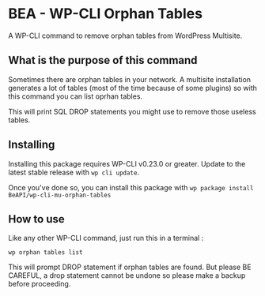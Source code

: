 # BEA - WP-CLI Orphan Tables

A WP-CLI command to remove orphan tables from WordPress Multisite.

## What is the purpose of this command

Sometimes there are orphan tables in your network.
A multisite installation generates a lot of tables (most of the time because of some plugins) so with this command you can list oprhan tables.

This will print SQL DROP statements you might use to remove those useless tables.

## Installing

Installing this package requires WP-CLI v0.23.0 or greater. Update to the latest stable release with `wp cli update`.

Once you've done so, you can install this package with `wp package install BeAPI/wp-cli-mu-orphan-tables`

## How to use

Like any other WP-CLI command, just run this in a terminal :

    wp orphan tables list

This will prompt DROP statement if orphan tables are found.
But please BE CAREFUL, a drop statement cannot be undone so please make a backup before proceeding.

